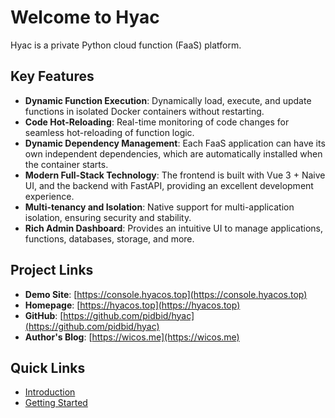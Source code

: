 # Welcome to Hyac

Hyac is a private Python cloud function (FaaS) platform.

## Key Features

- **Dynamic Function Execution**: Dynamically load, execute, and update functions in isolated Docker containers without restarting.
- **Code Hot-Reloading**: Real-time monitoring of code changes for seamless hot-reloading of function logic.
- **Dynamic Dependency Management**: Each FaaS application can have its own independent dependencies, which are automatically installed when the container starts.
- **Modern Full-Stack Technology**: The frontend is built with Vue 3 + Naive UI, and the backend with FastAPI, providing an excellent development experience.
- **Multi-tenancy and Isolation**: Native support for multi-application isolation, ensuring security and stability.
- **Rich Admin Dashboard**: Provides an intuitive UI to manage applications, functions, databases, storage, and more.

## Project Links

-   **Demo Site**: [https://console.hyacos.top](https://console.hyacos.top)
-   **Homepage**: [https://hyacos.top](https://hyacos.top)
-   **GitHub**: [https://github.com/pidbid/hyac](https://github.com/pidbid/hyac)
-   **Author's Blog**: [https://wicos.me](https://wicos.me)

## Quick Links

- [Introduction](introduction/what-is-hyac.md)
- [Getting Started](getting-started/deployment.md)

